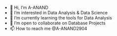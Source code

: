 - 👋 Hi, I’m A-ANAND
- 👀 I’m interested in  Data Analysis & Data Science
- 🌱 I’m currently learning the tools for Data Analysis
- 💞️ I’m open to collaborate on Database Projects
- 📫 How to reach me @A-ANAND2904

<!---
A-ANAND2904/A-ANAND2904 is a ✨ special ✨ repository because its `README.md` (this file) appears on your GitHub profile.
You can click the Preview link to take a look at your changes.
--->
